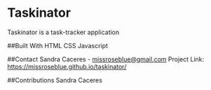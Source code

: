 # Taskinator
Taskinator is a task-tracker application

##Built With
HTML
CSS
Javascript

##Contact
Sandra Caceres - missroseblue@gmail.com
Project Link: https://missroseblue.github.io/taskinator/

##Contributions
Sandra Caceres
